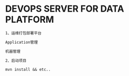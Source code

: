 # DEVOPS SERVER FOR DATA PLATFORM

~~~markdown
1、运维打包部署平台

Application管理

机器管理 

2、启动项目  

mvn install && etc..

~~~


